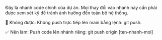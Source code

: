 Đây là nhánh code chính của dự án. Mọi thay đổi vào nhánh này cần phải được xem xét kỹ để tránh ảnh hưởng đến toàn bộ hệ thống.

🚫 Không được:
Không push trực tiếp lên main bằng lệnh: git push.

✅ Nên làm:
Push code lên nhánh riêng: git push origin [ten-nhanh-moi]
